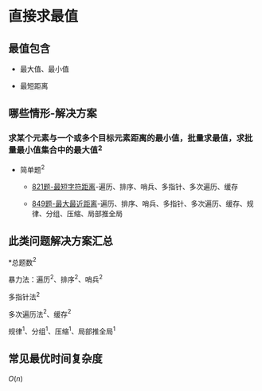 # 直接求最值

## 最值包含

+ 最大值、最小值

+ 最短距离

## 哪些情形-解决方案

### 求某个元素与一个或多个目标元素距离的最小值，批量求最值，求批量最小值集合中的最大值$^2$

+ 简单题$^2$

  + [821题-最短字符距离](821-ShortestDistancetoaCharacter.md)-遍历、排序、哨兵、多指针、多次遍历、缓存

  + [849题-最大最近距离](849-MaximizeDistancetoClosestPerson.md)-遍历、排序、哨兵、多指针、多次遍历、缓存、规律、分组、压缩、局部推全局

## 此类问题解决方案汇总

\*总题数$^2$

暴力法：遍历$^2$、排序$^2$、哨兵$^2$

多指针法$^2$

多次遍历法$^2$、缓存$^2$

规律$^1$、分组$^1$、压缩$^1$、局部推全局$^1$

## 常见最优时间复杂度

$O(n)$
